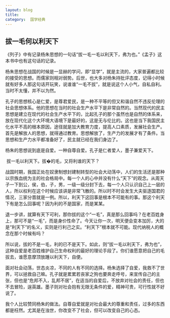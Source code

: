 ```yaml
---
layout: blog  
title:  
category:  国学经典
---
```


## 拔一毛何以利天下

《列子》中有记录杨朱思想的一句话“拔一毛一毛以利天下，弗为也。”《孟子》这本书中也有这句话的记录。

​        杨朱思想在战国的时候是一显赫的学问，即“显学”，就是主流的，大家普遍都比较的接受的思想。而儒家则相对弱势。后世，也大多对杨朱持批评态度，记得小时候就有好多人那这句话开玩笑，说谁谁“一毛不拔”，就是说这个人小气，自私自利。当时不太懂，并不以为然。

​        孔子的思想核心是仁爱，是尊君爱民，是一种不平等的但又和谐自然不违反伦理的社会思想体系。他的思想在当时的社会生产水平下是非常自然的。当然现代的民主思想是建立在现代的社会生产水平下的，比起孔子的那个虽然也是自然的体系来，放在现代化这个大环境大语境下是最好的，这是无与伦比的。这也是当下我国民主化水平不高的根本原因，途径就是加大教育力度，提高人口素质，发展社会生产。首先是解放人的思想，就得通过教育。思想解放了，生产力的发展才有了条件。当思想和生产力水平都准备好了，民主就已经在我们身边了。

​        杨朱的思想说到底是自爱。一种自尊自爱。孔子是仁者爱人，墨子兼爱天下。

​       拔一毛以利天下。拔�的毛，又将利谁的天下？

​        战国时期，我国正处在奴隶制想封建制转型的社会大动荡中，人们的生活还是那种以宗族血统为主的社会格局中。每一个人的心中并没有什么“天下”的观念。从周天子一下到公，侯，伯，子，男，一级一级分封下去，每一个人只认识自己上一层的人，所以权利在这个时候应该讲是非常飞散的。所以时不时会发生大夫驱逐国君的情况，三家分晋就是一例。所以，利天下这回事是根本不可能有的事。那这个利天下有是怎么回事呢？因为利的不是国家，而是某某。

​        退一步讲，就算有天下可利，那你拔的这个“一毛”，真是那么回事吗？在老百姓身上，那可不是“一毛”，而是身价性命了。今天让你一次，明天便会变本加厉，大的是“利天下”的名义，实则是行利己之实。“利天下”根本就不可能。现代纳税人的概念在那个时候有吗？

​        所以说，拔的不是一毛，利的已不是天下。如此，则“拔一毛以利天下，弗为也”，这种自爱是老百姓维护自己生命权利的最好的理论手段了。你们谁愿意把自己的毛拔去，谁愿意摩顶放踵以利天下，自便。

​        面对社会动荡，世态炎凉，不同的人有不同的选择。杨朱选择了自爱，我救不了世界，可以拯救自己嘛。孔子就是累累若丧家之狗也要奔走呼号，来宣传自己的主张，但也是“危邦不入，乱邦不居”，在适当的自爱后，不放弃对社会的责任，但也不去冒险，逞英雄。墨子则对社会抱有无限无条件的爱，精神可贵，可行性就不好说了。

​        我个人比较赞同杨朱的做法。自尊自爱就是对社会最大的尊重和责任，过多的东西都是枉然。尤其是在浊世，你改变不了社会，但可以改变自己的心态。